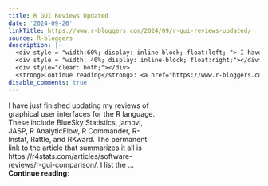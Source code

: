 ```yaml
---
title: R GUI Reviews Updated
date: '2024-09-26'
linkTitle: https://www.r-bloggers.com/2024/09/r-gui-reviews-updated/
source: R-bloggers
description: |-
  <div style = "width:60%; display: inline-block; float:left; "> I have just finished updating my reviews of graphical user interfaces for the R language. These include BlueSky Statistics, jamovi, JASP, R AnalyticFlow, R Commander, R-Instat, Rattle, and RKward. The permanent link to the article that summarizes it all is https://r4stats.com/articles/software-reviews/r-gui-comparison/. I list the ...</div>
  <div style = "width: 40%; display: inline-block; float:right;"></div>
  <div style="clear: both;"></div>
  <strong>Continue reading</strong>: <a href="https://www.r-bloggers.com/2024/09/r-gui-reviews- ...
disable_comments: true
---
```

<div style = "width:60%; display: inline-block; float:left; "> I have just finished updating my reviews of graphical user interfaces for the R language. These include BlueSky Statistics, jamovi, JASP, R AnalyticFlow, R Commander, R-Instat, Rattle, and RKward. The permanent link to the article that summarizes it all is https://r4stats.com/articles/software-reviews/r-gui-comparison/. I list the ...</div>
<div style = "width: 40%; display: inline-block; float:right;"></div>
<div style="clear: both;"></div>
<strong>Continue reading</strong>: <a href="https://www.r-bloggers.com/2024/09/r-gui-reviews- ...